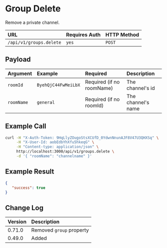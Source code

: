 # Group Delete

Remove a private channel.

| URL | Requires Auth | HTTP Method |
| :--- | :--- | :--- |
| `/api/v1/groups.delete` | `yes` | `POST` |

## Payload

| Argument | Example | Required | Description |
| :--- | :--- | :--- | :--- |
| `roomId` | `ByehQjC44FwMeiLbX` | Required (if no roomName) | The channel's id |
| `roomName` | `general` | Required (if no roomId) | The channel's name |

## Example Call

```bash
curl -H "X-Auth-Token: 9HqLlyZOugoStsXCUfD_0YdwnNnunAJF8V47U3QHXSq" \
     -H "X-User-Id: aobEdbYhXfu5hkeqG" \
     -H "Content-type: application/json" \
     http://localhost:3000/api/v1/groups.delete \
     -d '{ "roomName": "channelname" }'
```

## Example Result

```json
{
   "success": true
}
```

## Change Log

| Version | Description |
| :--- | :--- |
| 0.71.0 | Removed `group` property |
| 0.49.0 | Added |
